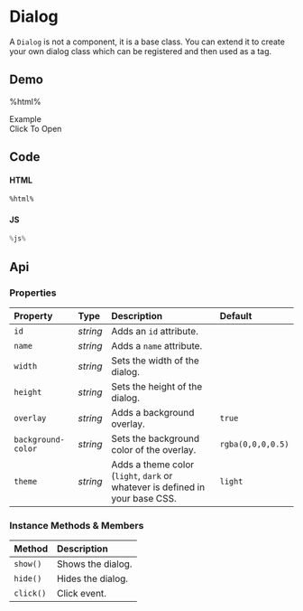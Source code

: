 # Dialog
A `Dialog` is not a component, it is a base class. You can extend it to create
your own dialog class which can be registered and then used as a tag.

## Demo

%html%

<style nonce="%nonce%">
  my-dialog header,
  my-dialog main {
    text-align: center;
  }
</style>

<div class="example">
  <div class="header">Example</div>
  <div class="content">
    <input-button
      id="example-dialog-link">
      Click To Open
    </input-button>
  </div>
</div>

## Code

#### HTML
```html
%html%
```

#### JS
```js
%js%
```

## Api

### Properties

| Property | Type | Description | Default |
| :--- | :--- | :--- | :--- |
| `id` | *string* | Adds an `id` attribute. |  |
| `name` | *string* | Adds a `name` attribute. |  |
| `width` | *string* | Sets the width of the dialog. |  |
| `height` | *string* | Sets the height of the dialog. |  |
| `overlay` | *string* | Adds a background overlay. | `true` |
| `background-color` | *string* | Sets the background color of the overlay. | `rgba(0,0,0,0.5)` |
| `theme` | *string* | Adds a theme color (`light`, `dark` or whatever is defined in your base CSS. | `light` |

### Instance Methods & Members

| Method | Description |
| :--- | :--- |
| `show()` | Shows the dialog. |
| `hide()` | Hides the dialog. |
| `click()` | Click event. |
